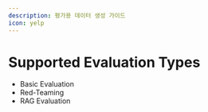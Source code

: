 ```yaml
---
description: 평가용 데이터 생성 가이드
icon: yelp
---
```


# Supported Evaluation Types

* Basic Evaluation
* Red-Teaming
* RAG Evaluation

